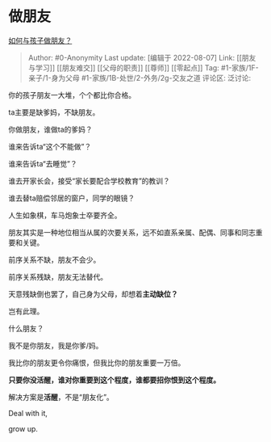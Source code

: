 # 做朋友
[如何与孩子做朋友？](https://www.zhihu.com/question/24821622/answer/2614276601)

> Author: #0-Anonymity
> Last update: [编辑于 2022-08-07]
> Link: [[朋友与学习]] [[朋友难交]] [[父母的职责]] [[尊师]] [[零起点]]
> Tag: #1-家族/1F-亲子/1-身为父母 #1-家族/1B-处世/2-外务/2g-交友之道
> 评论区:
> 泛讨论:

你的孩子朋友一大堆，个个都比你合格。

ta主要是缺爹妈，不缺朋友。

你做朋友，谁做ta的爹妈？

谁来告诉ta“这个不能做”？

谁来告诉ta“去睡觉”？

谁去开家长会，接受“家长要配合学校教育”的教训？

谁去替ta赔偿邻居的窗户，同学的眼镜？

人生如象棋，车马炮象士卒要齐全。

朋友其实是一种地位相当从属的次要关系，远不如直系亲属、配偶、同事和同志重要和关键。

前序关系不缺，朋友不会少。

前序关系残缺，朋友无法替代。

天意残缺倒也罢了，自己身为父母，却想着**主动缺位？**

岂有此理。

什么朋友？

我不是你朋友，我是你爹/妈。

我比你的朋友更令你痛恨，但我比你的朋友重要一万倍。

**只要你没活醒，谁对你重要到这个程度，谁都要招你恨到这个程度。**

解决方案是**活醒**，不是“朋友化”。

Deal with it,

grow up.
